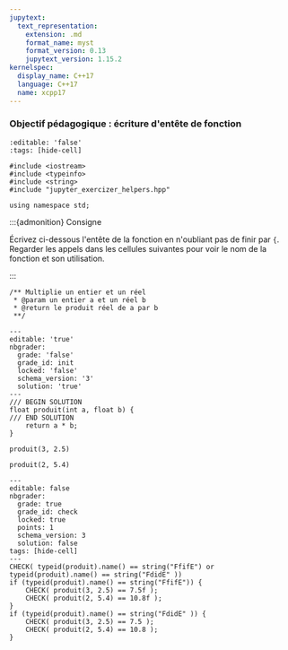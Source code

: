 ```yaml
---
jupytext:
  text_representation:
    extension: .md
    format_name: myst
    format_version: 0.13
    jupytext_version: 1.15.2
kernelspec:
  display_name: C++17
  language: C++17
  name: xcpp17
---
```


### Objectif pédagogique : écriture d'entête de fonction

```{code-cell}
:editable: 'false'
:tags: [hide-cell]

#include <iostream>
#include <typeinfo>
#include <string>
#include "jupyter_exercizer_helpers.hpp"

using namespace std;
```

:::{admonition} Consigne

Écrivez ci-dessous l'entête de la fonction
en n'oubliant pas de finir par `{`.
Regarder les appels dans les cellules suivantes pour
voir le nom de la fonction et son utilisation.

:::

```{code-cell}
/** Multiplie un entier et un réel
 * @param un entier a et un réel b
 * @return le produit réel de a par b
 **/
```

```{code-cell}
---
editable: 'true'
nbgrader:
  grade: 'false'
  grade_id: init
  locked: 'false'
  schema_version: '3'
  solution: 'true'
---
/// BEGIN SOLUTION
float produit(int a, float b) {
/// END SOLUTION
    return a * b;
}
```

```{code-cell}
produit(3, 2.5)
```

```{code-cell}
produit(2, 5.4)
```

```{code-cell}
---
editable: false
nbgrader:
  grade: true
  grade_id: check
  locked: true
  points: 1
  schema_version: 3
  solution: false
tags: [hide-cell]
---
CHECK( typeid(produit).name() == string("FfifE") or typeid(produit).name() == string("FdidE" ))
if (typeid(produit).name() == string("FfifE")) {
    CHECK( produit(3, 2.5) == 7.5f );
    CHECK( produit(2, 5.4) == 10.8f );
}
if (typeid(produit).name() == string("FdidE" )) {
    CHECK( produit(3, 2.5) == 7.5 );
    CHECK( produit(2, 5.4) == 10.8 );
}
```